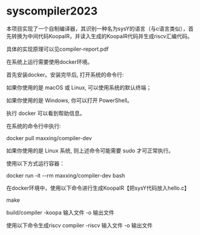 # syscompiler2023

本项目实现了一个自制编译器，其识别一种名为sysY的语言（与c语言类似），首先转换为中间代码KoopaIR，并读入生成的KoopaIR代码并生成riscv汇编代码。

具体的实现原理可以见compiler-report.pdf

在系统上运行需要使用docker环境。

首先安装docker。安装完毕后, 打开系统的命令行:

如果你使用的是 macOS 或 Linux, 可以使用系统的默认终端；

如果你使用的是 Windows, 你可以打开 PowerShell。

执行 docker 可以看到帮助信息。

在系统的命令行中执行:

docker pull maxxing/compiler-dev

如果你使用的是 Linux 系统, 则上述命令可能需要 sudo 才可正常执行。

使用以下方式运行容器：

docker run -it --rm maxxing/compiler-dev bash

在docker环境中，使用以下命令进行生成KoopaIR【把sysY代码放入hello.c】

make

build/compiler -koopa 输入文件 -o 输出文件

使用以下命令生成riscv
compiler -riscv 输入文件 -o 输出文件


